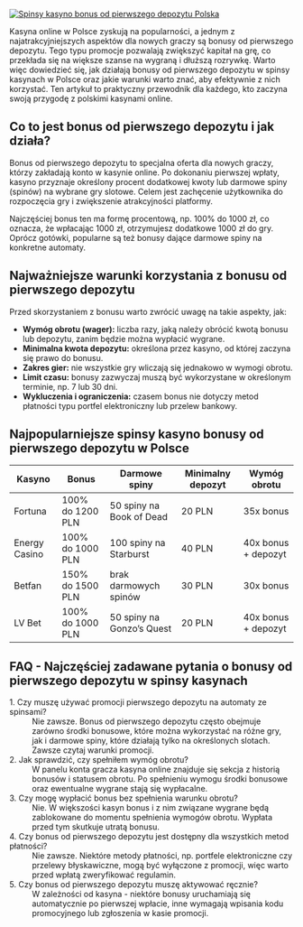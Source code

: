 [![Spinsy kasyno bonus od pierwszego depozytu Polska](https://123-caf.pages.dev/gitsignup.png)](https://vrmoo.ru/Bt82HjjY)

<p>Kasyna online w Polsce zyskują na popularności, a jednym z najatrakcyjniejszych aspektów dla nowych graczy są bonusy od pierwszego depozytu. Tego typu promocje pozwalają zwiększyć kapitał na grę, co przekłada się na większe szanse na wygraną i dłuższą rozrywkę. Warto więc dowiedzieć się, jak działają bonusy od pierwszego depozytu w spinsy kasynach w Polsce oraz jakie warunki warto znać, aby efektywnie z nich korzystać. Ten artykuł to praktyczny przewodnik dla każdego, kto zaczyna swoją przygodę z polskimi kasynami online.</p>  <h2>Co to jest bonus od pierwszego depozytu i jak działa?</h2> <p>Bonus od pierwszego depozytu to specjalna oferta dla nowych graczy, którzy zakładają konto w kasynie online. Po dokonaniu pierwszej wpłaty, kasyno przyznaje określony procent dodatkowej kwoty lub darmowe spiny (spinów) na wybrane gry slotowe. Celem jest zachęcenie użytkownika do rozpoczęcia gry i zwiększenie atrakcyjności platformy.</p> <p>Najczęściej bonus ten ma formę procentową, np. 100% do 1000 zł, co oznacza, że wpłacając 1000 zł, otrzymujesz dodatkowe 1000 zł do gry. Oprócz gotówki, popularne są też bonusy dające darmowe spiny na konkretne automaty.</p>  <h2>Najważniejsze warunki korzystania z bonusu od pierwszego depozytu</h2> <p>Przed skorzystaniem z bonusu warto zwrócić uwagę na takie aspekty, jak:</p> <ul> <li><strong>Wymóg obrotu (wager):</strong> liczba razy, jaką należy obrócić kwotą bonusu lub depozytu, zanim będzie można wypłacić wygrane.</li> <li><strong>Minimalna kwota depozytu:</strong> określona przez kasyno, od której zaczyna się prawo do bonusu.</li> <li><strong>Zakres gier:</strong> nie wszystkie gry wliczają się jednakowo w wymogi obrotu.</li> <li><strong>Limit czasu:</strong> bonusy zazwyczaj muszą być wykorzystane w określonym terminie, np. 7 lub 30 dni.</li> <li><strong>Wykluczenia i ograniczenia:</strong> czasem bonus nie dotyczy metod płatności typu portfel elektroniczny lub przelew bankowy.</li> </ul>  <h2>Najpopularniejsze spinsy kasyno bonusy od pierwszego depozytu w Polsce</h2> <table>   <thead>     <tr>       <th>Kasyno</th>       <th>Bonus</th>       <th>Darmowe spiny</th>       <th>Minimalny depozyt</th>       <th>Wymóg obrotu</th>     </tr>   </thead>   <tbody>     <tr>       <td>Fortuna</td>       <td>100% do 1200 PLN</td>       <td>50 spiny na Book of Dead</td>       <td>20 PLN</td>       <td>35x bonus</td>     </tr>     <tr>       <td>Energy Casino</td>       <td>100% do 1000 PLN</td>       <td>100 spiny na Starburst</td>       <td>40 PLN</td>       <td>40x bonus + depozyt</td>     </tr>     <tr>       <td>Betfan</td>       <td>150% do 1500 PLN</td>       <td> brak darmowych spinów </td>       <td>30 PLN</td>       <td>30x bonus</td>     </tr>     <tr>       <td>LV Bet</td>       <td>100% do 1000 PLN</td>       <td>50 spiny na Gonzo’s Quest</td>       <td>20 PLN</td>       <td>40x bonus + depozyt</td>     </tr>   </tbody> </table>  <h2>FAQ - Najczęściej zadawane pytania o bonusy od pierwszego depozytu w spinsy kasynach</h2> <dl>   <dt>1. Czy muszę używać promocji pierwszego depozytu na automaty ze spinsami?</dt>   <dd>Nie zawsze. Bonus od pierwszego depozytu często obejmuje zarówno środki bonusowe, które można wykorzystać na różne gry, jak i darmowe spiny, które działają tylko na określonych slotach. Zawsze czytaj warunki promocji.</dd>    <dt>2. Jak sprawdzić, czy spełniłem wymóg obrotu?</dt>   <dd>W panelu konta gracza kasyna online znajduje się sekcja z historią bonusów i statusem obrotu. Po spełnieniu wymogu środki bonusowe oraz ewentualne wygrane stają się wypłacalne.</dd>    <dt>3. Czy mogę wypłacić bonus bez spełnienia warunku obrotu?</dt>   <dd>Nie. W większości kasyn bonus i z nim związane wygrane będą zablokowane do momentu spełnienia wymogów obrotu. Wypłata przed tym skutkuje utratą bonusu.</dd>    <dt>4. Czy bonus od pierwszego depozytu jest dostępny dla wszystkich metod płatności?</dt>   <dd>Nie zawsze. Niektóre metody płatności, np. portfele elektroniczne czy przelewy błyskawiczne, mogą być wyłączone z promocji, więc warto przed wpłatą zweryfikować regulamin.</dd>    <dt>5. Czy bonus od pierwszego depozytu muszę aktywować ręcznie?</dt>   <dd>W zależności od kasyna - niektóre bonusy uruchamiają się automatycznie po pierwszej wpłacie, inne wymagają wpisania kodu promocyjnego lub zgłoszenia w kasie promocji.</dd> </dl>